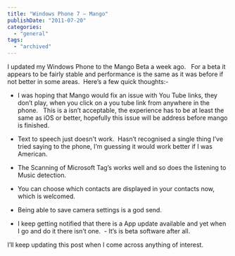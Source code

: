 ```yaml
---
title: "Windows Phone 7 – Mango"
publishDate: "2011-07-20"
categories: 
  - "general"
tags:
  - "archived"
---
```


I updated my Windows Phone to the Mango Beta a week ago.   For a beta it appears to be fairly stable and performance is the same as it was before if not better in some areas.  Here’s a few quick thoughts:-

- I was hoping that Mango would fix an issue with You Tube links, they don’t play, when you click on a you tube link from anywhere in the phone.   This is a isn’t acceptable, the experience has to be at least the same as iOS or better, hopefully this issue will be address before mango is finished.  
    
- Text to speech just doesn't work.  Hasn’t recognised a single thing I’ve tried saying to the phone, I’m guessing it would work better if I was American.  
    
- The Scanning of Microsoft Tag’s works well and so does the listening to Music detection.  
    
- You can choose which contacts are displayed in your contacts now, which is welcomed.  
    
- Being able to save camera settings is a god send.  
    
- I keep getting notified that there is a App update available and yet when I go and do it there isn’t one.  - It’s is beta software after all.

I’ll keep updating this post when I come across anything of interest.
